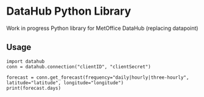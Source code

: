 # DataHub Python Library

Work in progress Python library for MetOffice DataHub (replacing datapoint)

## Usage
```
import datahub
conn = datahub.connection("clientID", "clientSecret")

forecast = conn.get_forecast(frequency="daily|hourly|three-hourly", latitude="latitude", longitude="longitude")
print(forecast.days)
```